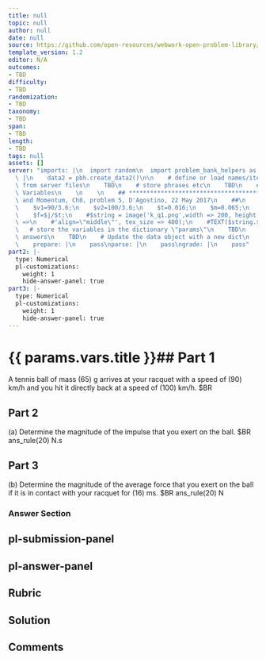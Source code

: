 ```yaml
---
title: null
topic: null
author: null
date: null
source: https://github.com/open-resources/webwork-open-problem-library/tree/master/Contrib/BrockPhysics/College_Physics_Urone/8.Linear_Momentum_and_Collisions/ch8-5.pg
template_version: 1.2
editor: N/A
outcomes:
- TBD
difficulty:
- TBD
randomization:
- TBD
taxonomy:
- TBD
span:
- TBD
length:
- TBD
tags: null
assets: []
server: "imports: |\n  import random\n  import problem_bank_helpers as pbh\ngenerate:\
  \ |\n    data2 = pbh.create_data2()\n\n    # define or load names/items/objects\
  \ from server files\n    TBD\n    # store phrases etc\n    TBD\n    # Randomize\
  \ Variables\n    \n    \n    ## **************************************\n    ## Impulse\
  \ and Momentum, Ch8, problem 5, D'Agostino, 22 May 2017\n    ##\n    ## **************************************\n\
  \    $v1=90/3.6;\n    $v2=100/3.6;\n    $t=0.016;\n    $m=0.065;\n    $j=$m*($v1+$v2);\n\
  \    $f=$j/$t;\n    #$string = image('k_q1.png',width => 200, height => '', extra_html_tags\
  \ =>\n    #'align=\"middle\"', tex_size => 400);\n    #TEXT($string.$PAR);\n\n \
  \   # store the variables in the dictionary \"params\"\n    TBD\n    # define possible\
  \ answers\n    TBD\n    # Update the data object with a new dict\n    data.update(data2)\n\
  \    prepare: |\n    pass\nparse: |\n    pass\ngrade: |\n    pass"
part2: |-
  type: Numerical
  pl-customizations:
    weight: 1
    hide-answer-panel: true
part3: |-
  type: Numerical
  pl-customizations:
    weight: 1
    hide-answer-panel: true
---
```


# {{ params.vars.title }}## Part 1 
A tennis ball of mass (65) g arrives at your racquet with a speed of (90) km/h and you hit it directly back at a speed of (100) km/h.  $BR 
## Part 2 
(a) Determine the magnitude of the impulse that you exert on the ball.  $BR ans_rule(20)  N.s 
## Part 3 
(b) Determine the magnitude of the average force that you exert on the ball if it is in contact with your racquet for (16) ms.  $BR ans_rule(20)  N 


### Answer Section 


## pl-submission-panel 


## pl-answer-panel 


## Rubric 


## Solution 


## Comments 


